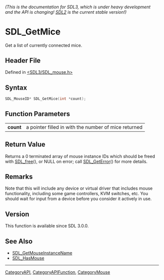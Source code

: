 ###### (This is the documentation for SDL3, which is under heavy development and the API is changing! [SDL2](https://wiki.libsdl.org/SDL2/) is the current stable version!)
# SDL_GetMice

Get a list of currently connected mice.

## Header File

Defined in [<SDL3/SDL_mouse.h>](https://github.com/libsdl-org/SDL/blob/main/include/SDL3/SDL_mouse.h)

## Syntax

```c
SDL_MouseID* SDL_GetMice(int *count);
```

## Function Parameters

|               |                                                      |
| ------------- | ---------------------------------------------------- |
| **count**     | a pointer filled in with the number of mice returned |

## Return Value

Returns a 0 terminated array of mouse instance IDs which should be freed
with [SDL_free](SDL_free)(), or NULL on error; call
[SDL_GetError](SDL_GetError)() for more details.

## Remarks

Note that this will include any device or virtual driver that includes
mouse functionality, including some game controllers, KVM switches, etc.
You should wait for input from a device before you consider it actively in
use.

## Version

This function is available since SDL 3.0.0.

## See Also

- [SDL_GetMouseInstanceName](SDL_GetMouseInstanceName)
- [SDL_HasMouse](SDL_HasMouse)

----
[CategoryAPI](CategoryAPI), [CategoryAPIFunction](CategoryAPIFunction), [CategoryMouse](CategoryMouse)

